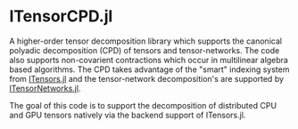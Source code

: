 # ITensorCPD.jl

A higher-order tensor decomposition library which supports the canonical polyadic decomposition (CPD) of tensors and tensor-networks.
The code also supports non-covarient contractions which occur in multilinear algebra based algorithms.
The CPD takes advantage of the "smart" indexing system from [ITensors.jl](https://github.com/ITensor/ITensors.jl) and
the tensor-network decomposition's are supported by [ITensorNetworks.jl](https://github.com/ITensor/ITensorNetworks.jl).

The goal of this code is to support the decomposition of distributed CPU and GPU tensors natively via the backend support of ITensors.jl.
